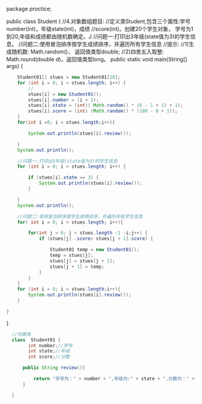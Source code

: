 package proctice;

public class Student {
    //4.对象数组题目:
    //定义类Student,包含三个属性:学号number(int)，年级state(int)，成绩
    //score(int)。创建20个学生对象， 学号为1到20,年级和成绩都由随机数确定。J
    //问题一:打印出3年级(state值为3)的学生信息。
    //问题二:使用冒泡排序按学生成绩排序，并遍历所有学生信息
    //提示:
    //1)生成随机数: Math.random()， 返回值类型double;
    //2)四舍五入取整: Math.round(double d)，返回值类型long。
    public static void main(String[] args) {

```java
    Student01[] stues = new Student01[20];
    for (int i = 0; i < stues.length; i++) {
        //
        stues[i] = new Student01();
        stues[i].number = (i + 1);
        stues[i].state = (int)( Math.random() * (6 - 1 + 1) + 1);
        stues[i].score = (int) (Math.random() * (100 - 0 + 1));
    }
    for(int i =0; i < stues.length;i++){

        System.out.println(stues[i].review());

    }
    System.out.println();

    //问题一:打印出3年级(state值为3)的学生信息
    for (int i = 0; i < stues.length; i++) {

        if (stues[i].state == 3) {
            System.out.println(stues[i].review());
        }

    }
    System.out.println();

    //问题二:使用冒泡排序按学生成绩排序，并遍历所有学生信息
    for( int i = 0; i < stues.length; i++){

        for(int j = 0; j < stues.length -1 -i;j++) {
            if (stues[j] .score> stues[j + 1].score) {

                Student01 temp = new Student01();
                temp = stues[j];
                stues[j] = stues[j + 1];
                stues[j + 1] = temp;
            }
        }
    }
    for (int i = 0; i < stues.length;i++){
        System.out.println(stues[i].review());
    }

}
```
}

```java
  //创建类
  class  Student01 {
        int number;//学号
        int state;//年级
        int score;//分数

      public String review(){

          return "学号为：" + number + ",年级为:" + state + ",分数为：" + score;
      }

  }
```